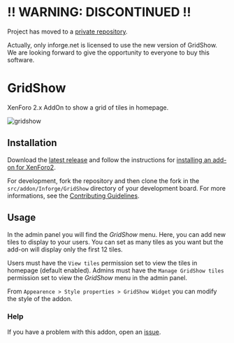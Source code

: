 # !! WARNING: DISCONTINUED !!

Project has moved to a
[private repository](https://github.com/InforgeNet/GridShow_old).

Actually, only inforge.net is licensed to use the new version of GridShow. We
are looking forward to give the opportunity to everyone to buy this software.

# GridShow
XenForo 2.x AddOn to show a grid of tiles in homepage.

![gridshow](https://github.com/InforgeNet/GridShow_old/wiki/images/gridshow.png)

## Installation

Download the [latest
release](https://github.com/InforgeNet/GridShow_old/releases/latest) and follow the
instructions for [installing an add-on for
XenForo2](https://xenforo.com/xf2-docs/manual/add-ons/).

For development, fork the repository and then clone the fork in the
`src/addon/Inforge/GridShow` directory of your development board. For more
informations, see the [Contributing Guidelines](CONTRIBUTING.md).

## Usage

In the admin panel you will find the _GridShow_ menu. Here, you can add new
tiles to display to your users. You can set as many tiles as you want but the
add-on will display only the first 12 tiles.

Users must have the `View tiles` permission set to view the tiles in homepage
(default enabled). Admins must have the `Manage GridShow tiles` permission set
to view the _GridShow_ menu in the admin panel.

From `Appearence > Style properties > GridShow Widget` you can modify the style
of the addon.

### Help

If you have a problem with this addon, open an
[issue](https://github.com/InforgeNet/GridShow_old/issues/new).

